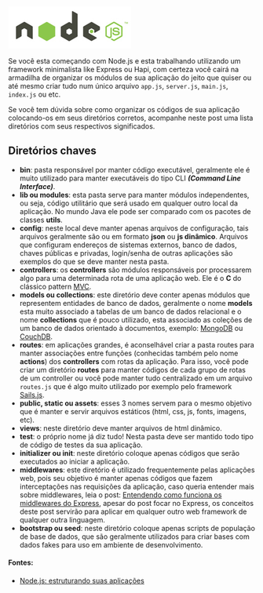 ![Organizando aplicações Node.js](../images/nodejs-logo.jpg "Organizando aplicações Node.js")

Se você esta começando com Node.js e esta trabalhando utilizando um framework minimalista like Express ou Hapi, com certeza você cairá na armadilha de organizar os módulos de sua aplicação do jeito que quiser ou até mesmo criar tudo num único arquivo `app.js`, `server.js`, `main.js`, `index.js` ou etc.

Se você tem dúvida sobre como organizar os códigos de sua aplicação colocando-os em seus diretórios corretos, acompanhe neste post uma lista diretórios com seus respectivos significados.

## Diretórios chaves

*   **bin**: pasta responsável por manter código executável, geralmente ele é muito utilizado para manter executáveis do tipo CLI **_(Command Line Interface)_**.
*   **lib ou modules**: esta pasta serve para manter módulos independentes, ou seja, código utilitário que será usado em qualquer outro local da aplicação. No mundo Java ele pode ser comparado com os pacotes de classes **utils**.
*   **config**: neste local deve manter apenas arquivos de configuração, tais arquivos geralmente são ou em formato **json** ou **js dinâmico**. Arquivos que configuram endereços de sistemas externos, banco de dados, chaves públicas e privadas, login/senha de outras aplicações são exemplos do que se deve manter nesta pasta.
*   **controllers**: os **controllers** são módulos responsáveis por processarem algo para uma determinada rota de uma aplicação web. Ele é o **C** do clássico pattern [MVC](http://pt.wikipedia.org/wiki/MVC "Model-View-Controller").
*   **models ou collections**: este diretório deve conter apenas módulos que representem entidades de banco de dados, geralmente o nome **models** esta muito associado a tabelas de um banco de dados relacional e o nome **collections** que é pouco utilizado, esta associado as coleções de um banco de dados orientado à documentos, exemplo: [MongoDB](http://www.mongodb.org/) ou [CouchDB](http://couchdb.apache.org/).
*   **routes**: em aplicações grandes, é aconselhável criar a pasta routes para manter associações entre funções (conhecidas também pelo nome **actions**) dos **controllers** com rotas da aplicação. Para isso, você pode criar um diretório **routes** para manter códigos de cada grupo de rotas de um controller ou você pode manter tudo centralizado em um arquivo `routes.js` que é algo muito utilizado por exemplo pelo framework [Sails.js](http://sailsjs.org).
*   **public, static ou assets**: esses 3 nomes servem para o mesmo objetivo que é manter e servir arquivos estáticos (html, css, js, fonts, imagens, etc).
*   **views**: neste diretório deve manter arquivos de html dinâmico.
*   **test**: o próprio nome já diz tudo! Nesta pasta deve ser mantido todo tipo de código de testes da sua aplicação.
*   **initializer ou init**: neste diretório coloque apenas códigos que serão executados ao iniciar a aplicação.
*   **middlewares**: este diretório é utilizado frequentemente pelas aplicações web, pois seu objetivo é manter apenas códigos que fazem interceptações nas requisições da aplicação, caso queria entender mais sobre middlewares, leia o post: [Entendendo como funciona os middlewares do Express](../entendendo-como-funciona-os-middlewares-do-express "Entendendo como funciona os middlewares do Express"), apesar do post focar no Express, os conceitos deste post servirão para aplicar em qualquer outro web framework de qualquer outra linguagem.
*   **bootstrap ou seed**: neste diretório coloque apenas scripts de população de base de dados, que são geralmente utilizados para criar bases com dados fakes para uso em ambiente de desenvolvimento.

#### Fontes:

#### 

*   [Node.js: estruturando suas aplicações](http://imasters.com.br/front-end/javascript/node-js-estruturando-suas-aplicacoes/)